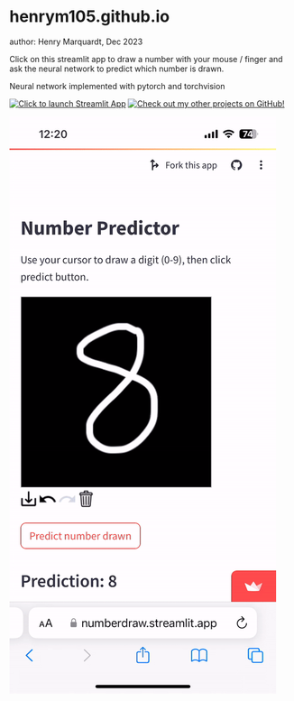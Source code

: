 # henrym105.github.io

author: Henry Marquardt, Dec 2023


Click on this streamlit app to draw a number with your mouse / finger and ask the neural network to predict which number is drawn. 

Neural network implemented with pytorch and torchvision

[![Click to launch Streamlit App](https://static.streamlit.io/badges/streamlit_badge_black_white.svg)](https://numberdraw.streamlit.app)
[![Check out my other projects on GitHub!](https://github.githubassets.com/images/modules/logos_page/GitHub-Mark.png)](https://github.com/henrym105/personal_projects)

![Example Recording of App](./data/IMG_3380.gif)
